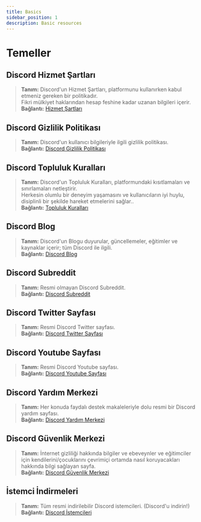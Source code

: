 ```yaml
---
title: Basics
sidebar_position: 1
description: Basic resources
---
```


# Temeller

## **Discord Hizmet Şartları** 
> __Tanım:__ Discord'un Hizmet Şartları, platformunu kullanırken kabul etmeniz gereken bir politikadır. <br/>
Fikri mülkiyet haklarından hesap feshine kadar uzanan bilgileri içerir.   <br/>
__Bağlantı:__ [Hizmet Şartları](https://dis.gd/terms)

## **Discord Gizlilik Politikası**
> __Tanım:__ Discord'un kullanıcı bilgileriyle ilgili gizlilik politikası.  <br/>
__Bağlantı:__ [Discord Gizlilik Politikası](https://discord.com/privacy)

## **Discord Topluluk Kuralları**
> __Tanım:__ Discord'un Topluluk Kuralları, platformundaki kısıtlamaları ve sınırlamaları netleştirir.   <br/>
Herkesin olumlu bir deneyim yaşamasını ve kullanıcıların iyi huylu, disiplinli bir şekilde hareket etmelerini sağlar..   <br/>
__Bağlantı:__ [Topluluk Kuralları](https://dis.gd/guidelines)

## **Discord Blog**
> __Tanım:__ Discord'un Blogu duyurular, güncellemeler, eğitimler ve kaynaklar içerir; tüm Discord ile ilgili.   <br/>
__Bağlantı:__ [Discord Blog](https://discord.com/blog)
 
## **Discord Subreddit**
> __Tanım:__ Resmi olmayan Discord Subreddit.   <br/>
__Bağlantı:__ [Discord Subreddit](https://www.reddit.com/r/discordapp/)

## **Discord Twitter Sayfası**
> __Tanım:__ Resmi Discord Twitter sayfası.   <br/>
__Bağlantı:__ [Discord Twitter Sayfası](https://twitter.com/discord)

## **Discord Youtube Sayfası**
> __Tanım:__  Resmi Discord Youtube sayfası.   <br/>
__Bağlantı:__ [Discord Youtube Sayfası](https://www.youtube.com/c/discord)

## **Discord Yardım Merkezi**
> __Tanım:__ Her konuda faydalı destek makaleleriyle dolu resmi bir Discord yardım sayfası.   <br/>
__Bağlantı:__ [Discord Yardım Merkezi](https://support.discord.com)

## **Discord Güvenlik Merkezi**
> __Tanım:__ İnternet gizliliği hakkında bilgiler ve ebeveynler ve eğitimciler için kendilerini/çocuklarını çevrimiçi ortamda nasıl koruyacakları hakkında bilgi sağlayan sayfa.  <br/>
__Bağlantı:__ [Discord Güvenlik Merkezi](https://discord.com/safety)

## **İstemci İndirmeleri**
> __Tanım:__ Tüm resmi indirilebilir Discord istemcileri. (Discord'u indirin!)   <br/>
__Bağlantı:__ [Discord İstemcileri](https://discord.com/download)
